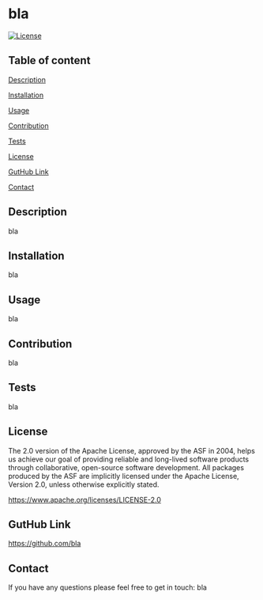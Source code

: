# bla
  [![License](https://img.shields.io/badge/License-Apache%202.0-blue.svg)](https://opensource.org/licenses/Apache-2.0)

## Table of content
[Description](#description-id)

[Installation](#installation-id)

[Usage](#usage-id)

[Contribution](#contribution-id)

[Tests](#tests-id)

[License](#license-id)

[GutHub Link](#github-id)

[Contact](#contact-id)

## <a name="description-id">Description</a>
bla

## <a name="installation-id">Installation</a>
bla

## <a name="usage-id">Usage</a>
bla

## <a name="contribution-id">Contribution</a>
bla

## <a name="tests-id">Tests</a>
bla

## <a name="license-id">License</a>
The 2.0 version of the Apache License, approved by the ASF in 2004, helps us achieve our goal of providing reliable and long-lived software products through collaborative, open-source software development. All packages produced by the ASF are implicitly licensed under the Apache License, Version 2.0, unless otherwise explicitly stated.

https://www.apache.org/licenses/LICENSE-2.0

## <a name="github-id">GutHub Link</a>
https://github.com/bla

## <a name="contact-id">Contact</a>
If you have any questions please feel free to get in touch:
bla
